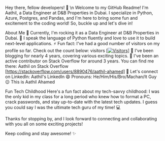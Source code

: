 Hey there, fellow developers! 👋
\n
Welcome to my GitHub Readme! I'm Aathil, a Data Engineer at D&B Properties in Dubai. I specialize in Python, Azure, Postgres, and Pandas, and I'm here to bring some fun and excitement to the coding world! So, buckle up and let's dive in!

About Me
🔭 Currently, I'm rocking it as a Data Engineer at D&B Properties in Dubai.
🐍 I speak the language of Python fluently and love to use it to build next-level applications.
⚡ Fun fact: I've had a good number of visitors on my profile so far. Check out the count below:
visitors
[[![Visitors](https://api.visitorbadge.io/api/visitors?path=https%3A%2F%2Fgithub.com%2Faathil-Mr-ITGuy&countColor=%23263759)](https://visitorbadge.io/status?path=https%3A%2F%2Fgithub.com%2Faathil-Mr-ITGuy)]
🌱 I've been blogging for nearly 4 years, covering various exciting topics.
👯 I've been an active contributor on Stack Overflow for around 3 years. You can find me there: Aathil on Stack Overflow [https://stackoverflow.com/users/8890476/aathil-ahamed]
💬 Let's connect on LinkedIn: Aathil's LinkedIn
😄 Pronouns: He/Him/His/Bro/Machan/It Guy 😉
This is Aathil Ahamed

Fun Tech Childhood
Here's a fun fact about my tech-savvy childhood: I was the only kid in my class for a long period who knew how to format a PC, crack passwords, and stay up-to-date with the latest tech updates. I guess you could say I was the ultimate tech guru of my time! 💻

Thanks for stopping by, and I look forward to connecting and collaborating with you all on some exciting projects!

Keep coding and stay awesome! ✨

